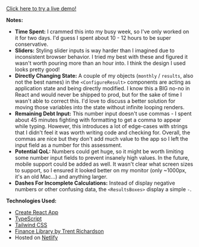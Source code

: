 [Click here to try a live demo!](https://cozy-sunburst-fd3eab.netlify.app/)

**Notes:**

- **Time Spent:** I crammed this into my busy week, so I've only worked on it for two days. I'd guess I spent about 10 - 12 hours to be super conservative.
- **Sliders:** Styling slider inputs is way harder than I imagined due to inconsistent browser behavior. I tried my best with these and figured it wasn't worth pouring more than an hour into. I think the design I used looks pretty good!
- **Directly Changing State:** A couple of my objects (`monthly` / `results`, also not the best names) in the `<ConfigureResult>` components are acting as application state and being directly modified. I know this a BIG no-no in React and would never be shipped to prod, but for the sake of time I wasn't able to correct this. I'd love to discuss a better solution for moving those variables into the state without infinite looping renders.
- **Remaining Debt Input:** This number input doesn't use commas - I spent about 45 minutes fighting with formatting to get a comma to appear while typing. However, this introduces a lot of edge-cases with strings that I didn't feel it was worth writing code and checking for. Overall, the commas are nice but they don't add much value to the app so I left the input field as a number for this assessment.
- **Potential QoL:** Numbers could get huge, so it might be worth limiting some number input fields to prevent insanely high values. In the future, mobile support could be added as well. It wasn't clear what screen sizes to support, so I ensured it looked better on my monitor (only ~1000px, it's an old Mac...) and anything larger.
- **Dashes For Incomplete Calculations:** Instead of display negative numbers or other confusing data, the `<ResultsBoxes>` display a simple `-`.

**Technologies Used:**

- [Create React App](https://create-react-app.dev/)
- [TypeScript](https://www.typescriptlang.org/)
- [Tailwind CSS](https://tailwindcss.com/)
- [Finance Library by Trent Richardson](https://trentrichardson.com/examples/FinanceJs/index.html)
- Hosted on [Netlify](https://netlify.com/)
